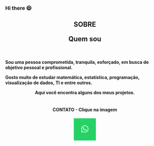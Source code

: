 ### Hi there 😄


<h2><b><p align="center">SOBRE</p><p align="center">Quem sou</p></b></h2>

<br/>

<b>Sou uma pessoa comprometida, tranquila, esforçado, em busca de objetivo pessoal e profissional.

Gosto muito de estudar matemática, estatística, programação, visualização de dados, TI e entre outros.

<center>Aqui você encontra alguns dos meus projetos.</center>

</b>


<br/>

<h4><b><p align="center">CONTATO - Clique na imagem</p></h4>

<p align="center"><a href="https://web.whatsapp.com/send?phone=5531988712037"><img width="70px" height="70px" src="https://github.com/Wenceslau93/Wenceslau93/blob/main/what.png" class="media-object  img-responsive img-thumbnail"></a></p>


<!--
**Wenceslau93/Wenceslau93** is a ✨ _special_ ✨ repository because its `README.md` (this file) appears on your GitHub profile.

Here are some ideas to get you started:

- 🔭 I’m currently working on ...
- 🌱 I’m currently learning ...
- 👯 I’m looking to collaborate on ...
- 🤔 I’m looking for help with ...
- 💬 Ask me about ...
- 📫 How to reach me: ...
- 😄 Pronouns: ...
- ⚡ Fun fact: ...
-->
